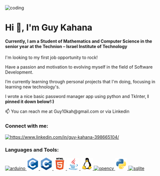 <img align="center" alt=coding width="700" height="400" src="https://cdn.dribbble.com/users/1059583/screenshots/4171367/media/5c8264a20b247115b68e6c2f4c97d5e6.gif"/>
<h1 align="left">Hi 👋, I'm Guy Kahana</h1>
<h4 align="left">Currently, I am a Student of Mathematics and Computer Science in the senior year at the Technion – Israel Institute of Technology </h4>

<p>I'm looking to my first job opportunity to rock!</p> 
<p>Have a passion and motivation to evolving myself in the field of Software Development.</p>

<p> I’m currently learning through personal projects that I'm doing, focusing in learning new technology's.
</p> 
<p>I wrote a nice basic password manager app using python and TkInter, <b>I pinned it down below!:)</b></p>
<p>📫   You can reach me at Guy10kah@gmail.com or via Linkedin</p> 


<h3 align="left">Connect with me:</h3>
<p align="left">
<a href="https://linkedin.com/in/https://www.linkedin.com/in/guy-kahana-398665104/" target="blank"><img align="center" src="https://raw.githubusercontent.com/rahuldkjain/github-profile-readme-generator/master/src/images/icons/Social/linked-in-alt.svg" alt="https://www.linkedin.com/in/guy-kahana-398665104/" height="30" width="40" /></a>
</p>

<h3 align="left">Languages and Tools:</h3>
<p align="left"> <a href="https://www.arduino.cc/" target="_blank" rel="noreferrer"> <img src="https://cdn.worldvectorlogo.com/logos/arduino-1.svg" alt="arduino" width="40" height="40"/> </a> <a href="https://www.cprogramming.com/" target="_blank" rel="noreferrer"> <img src="https://raw.githubusercontent.com/devicons/devicon/master/icons/c/c-original.svg" alt="c" width="40" height="40"/> </a> <a href="https://www.w3schools.com/cpp/" target="_blank" rel="noreferrer"> <img src="https://raw.githubusercontent.com/devicons/devicon/master/icons/cplusplus/cplusplus-original.svg" alt="cplusplus" width="40" height="40"/> </a> <a href="https://www.w3.org/html/" target="_blank" rel="noreferrer"> <img src="https://raw.githubusercontent.com/devicons/devicon/master/icons/html5/html5-original-wordmark.svg" alt="html5" width="40" height="40"/> </a> <a href="https://www.java.com" target="_blank" rel="noreferrer"> <img src="https://raw.githubusercontent.com/devicons/devicon/master/icons/java/java-original.svg" alt="java" width="40" height="40"/> </a> <a href="https://www.linux.org/" target="_blank" rel="noreferrer"> <img src="https://raw.githubusercontent.com/devicons/devicon/master/icons/linux/linux-original.svg" alt="linux" width="40" height="40"/> </a> <a href="https://opencv.org/" target="_blank" rel="noreferrer"> <img src="https://www.vectorlogo.zone/logos/opencv/opencv-icon.svg" alt="opencv" width="40" height="40"/> </a> <a href="https://www.python.org" target="_blank" rel="noreferrer"> <img src="https://raw.githubusercontent.com/devicons/devicon/master/icons/python/python-original.svg" alt="python" width="40" height="40"/> </a> <a href="https://www.sqlite.org/" target="_blank" rel="noreferrer"> <img src="https://www.vectorlogo.zone/logos/sqlite/sqlite-icon.svg" alt="sqlite" width="40" height="40"/> </a> </p>

